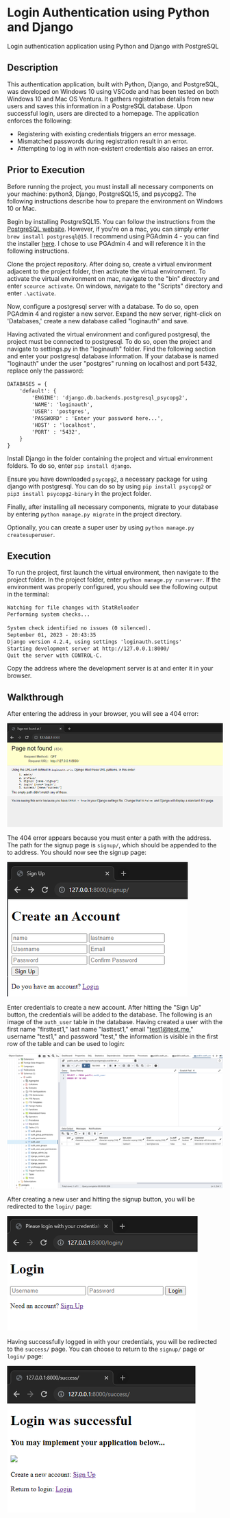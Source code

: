 # Login Authentication using Python and Django
Login authentication application using Python and Django with PostgreSQL

## Description
This authentication application, built with Python, Django, and PostgreSQL, was developed on Windows 10 using VSCode and has been tested on both Windows 10 and Mac OS Ventura. It gathers registration details from new users and saves this information in a PostgreSQL database. Upon successful login, users are directed to a homepage. The application enforces the following:

* Registering with existing credentials triggers an error message.
* Mismatched passwords during registration result in an error.
* Attempting to log in with non-existent credentials also raises an error.



## Prior to Execution
Before running the project, you must install all necessary components on your machine: python3, Django, PostgreSQL15, and psycopg2. The following instructions describe how to prepare the environment on Windows 10 or Mac.

Begin by installing PostgreSQL15. You can follow the instructions from the [PostgreSQL website](https://www.postgresql.org/download/). However, if you're on a mac, you can simply enter `brew install postgresql@15`. I recommend using PGAdmin 4 - you can find the installer [here](https://www.pgadmin.org/download/pgadmin-4-macos/). I chose to use PGAdmin 4 and will reference it in the following instructions. 

Clone the project repository. After doing so, create a virtual environment adjacent to the project folder, then activate the virtual environment. To activate the virtual environment on mac, navigate to the "bin" directory and enter `scource activate`. On windows, navigate to the "Scripts" directory and enter `.\activate`.

Now, configure a postgresql server with a database. To do so, open PGAdmin 4 and register a new server. Expand the new server, right-click on 'Databases,' create a new database called "loginauth" and save. 

Having activated the virtual environment and configured postgresql, the project must be connected to postgresql. To do so, open the project and navigate to settings.py in the "loginauth" folder. Find the following section and enter your postgresql database information. If your database is named "loginauth" under the user "postgres" running on localhost and port 5432, replace only the password:
```
DATABASES = {
    'default': {
        'ENGINE': 'django.db.backends.postgresql_psycopg2',
        'NAME': 'loginauth',
        'USER': 'postgres',
        'PASSWORD' : 'Enter your password here...',
        'HOST' : 'localhost',
        'PORT' : '5432',
    }
}
```
Install Django in the folder containing the project and virtual environment folders. To do so, enter `pip install django`.

Ensure you have downloaded `psycopg2`, a necessary package for using django with postgresql. You can do so by using `pip install psycopg2` or `pip3 install psycopg2-binary` in the project folder.

Finally, after installing all necessary components, migrate to your database by entering `python manage.py migrate` in the project directory. 

Optionally, you can create a super user by using `python manage.py createsuperuser`.



## Execution
To run the project, first launch the virtual environment, then navigate to the project folder. In the project folder, enter `python manage.py runserver`. If the environment was properly configured, you should see the following output in the terminal:
```
Watching for file changes with StatReloader
Performing system checks...

System check identified no issues (0 silenced).
September 01, 2023 - 20:43:35
Django version 4.2.4, using settings 'loginauth.settings'
Starting development server at http://127.0.0.1:8000/
Quit the server with CONTROL-C.
```
Copy the address where the development server is at and enter it in your browser. 



## Walkthrough
After entering the address in your browser, you will see a 404 error:

![404 error](https://github.com/BrickFrisbee/login-authentication/blob/main/images/local.PNG "local")

The 404 error appears because you must enter a path with the address. The path for the signup page is `signup/`, which should be appended to the to address. You should now see the signup page:

![Create an Account](https://github.com/BrickFrisbee/login-authentication/blob/main/images/Signup_Blank.PNG "signup")

Enter credentials to create a new account. After hitting the "Sign Up" button, the credentials will be added to the database. The following is an image of the `auth_user` table in the database. Having created a user with the first name "firsttest1," last name "lasttest1," email "test1@test.me," username "test1," and password "test," the information is visible in the first row of the table and can be used to login:

![Database](https://github.com/BrickFrisbee/login-authentication/blob/main/images/database.png "database")

After creating a new user and hitting the signup button, you will be redirected to the `login/` page:

![Login](https://github.com/BrickFrisbee/login-authentication/blob/main/images/Login_Blank.PNG "login")

Having successfully logged in with your credentials, you will be redirected to the `success/` page. You can choose to return to the `signup/` page or `login/` page:

![Successful Login](https://github.com/BrickFrisbee/login-authentication/blob/main/images/Success.PNG "success")







